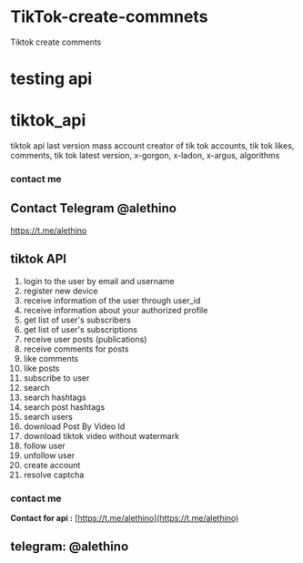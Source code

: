 # TikTok-create-commnets
Tiktok create comments

# testing api
# tiktok_api
 tiktok api last version mass account creator of tik tok accounts, tik tok likes, comments, tik tok latest version, x-gorgon, x-ladon, x-argus, algorithms

### contact me

## Contact Telegram @alethino
https://t.me/alethino


## tiktok API
1. login to the user by email and username
2. register new device
3. receive information of the user through user_id
4. receive information about your authorized profile
5. get list of user's subscribers
6. get list of user's subscriptions
7. receive user posts (publications)
8. receive comments for posts
9. like comments
10. like posts
11. subscribe to user
12. search
13. search hashtags
14. search post hashtags
15. search users
16. download Post By Video Id
17. download tiktok video without watermark
18. follow user
19. unfollow user
20. create account
21. resolve captcha


### contact me
**Contact for api :** [https://t.me/alethino](https://t.me/alethino)
## telegram: @alethino
